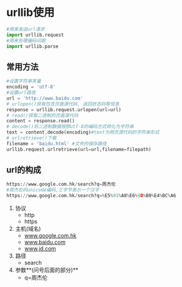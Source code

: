 # urllib使用

```python
#用来发送url请求
import urllib.request
#用来处理编码问题
import urllib.parse
```

## 常用方法

```python
#设置字符串常量
encoding = 'utf-8'
#设置url路径
url = 'http://www.baidu.com'
# urlopen()获取包含页面源代码, 返回状态码等信息
response = urllib.request.urlopen(url=url)
# read()获取二进制的页面源代码
content = response.read()
# decode()将二进制数据按照utf-8的编码方式转化为字符串
text = content.decode(encoding)#text为网页源代码的字符串形式
# urlretrieve()下载
filename = 'baidu.html' #文件的保存路径
urllib.request.urlretrieve(url=url,filename=filepath)
```

## url的构成

```python
https://www.google.com.hk/search?q=周杰伦
#周杰伦的unicode编码,三字节表示一个汉字
https://www.google.com.hk/search?q=%E5%91%A8%E6%9D%B0%E4%BC%A6
```

1. 协议
   + http
   + https
2. 主机(域名)
   + www.google.com.hk
   + www.baidu.com
   + www.jd.com
3. 路径
   + search
4. 参数**(问号后面的部分)**
   + q=周杰伦